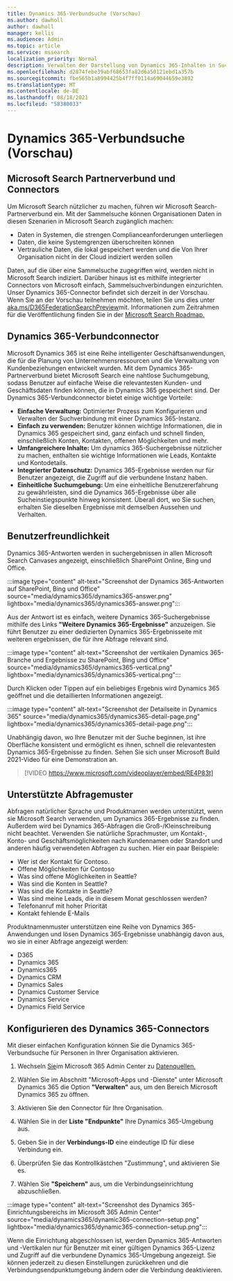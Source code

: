 ```yaml
---
title: Dynamics 365-Verbundsuche (Vorschau)
ms.author: dawholl
author: dawholl
manager: kellis
ms.audience: Admin
ms.topic: article
ms.service: mssearch
localization_priority: Normal
description: Verwalten der Darstellung von Dynamics 365-Inhalten in Suchergebnissen
ms.openlocfilehash: d2874febe39abf68653fa82d6a50121ebd1a357b
ms.sourcegitcommit: fbe565b1a8994425b4f7ff0114a69044659e3892
ms.translationtype: MT
ms.contentlocale: de-DE
ms.lasthandoff: 08/18/2021
ms.locfileid: "58380033"
---
```

# <a name="dynamics-365-federation-search-preview"></a>Dynamics 365-Verbundsuche (Vorschau)

## <a name="microsoft-search-federation-and-connectors"></a>Microsoft Search Partnerverbund und Connectors

Um Microsoft Search nützlicher zu machen, führen wir Microsoft Search-Partnerverbund ein. Mit der Sammelsuche können Organisationen Daten in diesen Szenarien in Microsoft Search zugänglich machen:

* Daten in Systemen, die strengen Complianceanforderungen unterliegen
* Daten, die keine Systemgrenzen überschreiten können
* Vertrauliche Daten, die lokal gespeichert werden und die Von Ihrer Organisation nicht in der Cloud indiziert werden sollen

Daten, auf die über eine Sammelsuche zugegriffen wird, werden nicht in Microsoft Search indiziert. Darüber hinaus ist es mithilfe integrierter Connectors von Microsoft einfach, Sammelsuchverbindungen einzurichten. Unser Dynamics 365-Connector befindet sich derzeit in der Vorschau. Wenn Sie an der Vorschau teilnehmen möchten, teilen Sie uns dies unter [aka.ms/D365FederationSearchPreview](https://aka.ms/D365FederationSearchPreview)mit. Informationen zum Zeitrahmen für die Veröffentlichung finden Sie in der [Microsoft Search Roadmap.](https://www.microsoft.com/microsoft-365/roadmap?filters=Microsoft%20Search)

## <a name="dynamics-365-federation-connector"></a>Dynamics 365-Verbundconnector

Microsoft Dynamics 365 ist eine Reihe intelligenter Geschäftsanwendungen, die für die Planung von Unternehmensressourcen und die Verwaltung von Kundenbeziehungen entwickelt wurden. Mit dem Dynamics 365-Partnerverbund bietet Microsoft Search eine nahtlose Suchumgebung, sodass Benutzer auf einfache Weise die relevantesten Kunden- und Geschäftsdaten finden können, die in Dynamics 365 gespeichert sind. Der Dynamics 365-Verbundconnector bietet einige wichtige Vorteile:

* **Einfache Verwaltung:** Optimierter Prozess zum Konfigurieren und Verwalten der Suchverbindung mit einer Dynamics 365-Instanz.
* **Einfach zu verwenden:** Benutzer können wichtige Informationen, die in Dynamics 365 gespeichert sind, ganz einfach und schnell finden, einschließlich Konten, Kontakten, offenen Möglichkeiten und mehr.
* **Umfangreichere Inhalte:** Um dynamics 365-Suchergebnisse nützlicher zu machen, enthalten sie wichtige Informationen wie Leads, Kontakte und Kontodetails.
* **Integrierter Datenschutz:** Dynamics 365-Ergebnisse werden nur für Benutzer angezeigt, die Zugriff auf die verbundene Instanz haben.
* **Einheitliche Suchumgebung:** Um eine einheitliche Benutzererfahrung zu gewährleisten, sind die Dynamics 365-Ergebnisse über alle Sucheinstiegspunkte hinweg konsistent. Überall dort, wo Sie suchen, erhalten Sie dieselben Ergebnisse mit demselben Aussehen und Verhalten.

## <a name="what-users-experience"></a>Benutzerfreundlichkeit

Dynamics 365-Antworten werden in suchergebnissen in allen Microsoft Search Canvases angezeigt, einschließlich SharePoint Online, Bing und Office.

:::image type="content" alt-text="Screenshot der Dynamics 365-Antworten auf SharePoint, Bing und Office" source="media/dynamics365/dynamics365-answer.png" lightbox="media/dynamics365/dynamics365-answer.png":::

Aus der Antwort ist es einfach, weitere Dynamics 365-Suchergebnisse mithilfe des Links **"Weitere Dynamics 365-Ergebnisse"** anzuzeigen. Sie führt Benutzer zu einer dedizierten Dynamics 365-Ergebnisseite mit weiteren ergebnissen, die für ihre Abfrage relevant sind.

:::image type="content" alt-text="Screenshot der vertikalen Dynamics 365-Branche und Ergebnisse zu SharePoint, Bing und Office" source="media/dynamics365/dynamics365-vertical.png" lightbox="media/dynamics365/dynamics365-vertical.png":::

Durch Klicken oder Tippen auf ein beliebiges Ergebnis wird Dynamics 365 geöffnet und die detaillierten Informationen angezeigt.

:::image type="content" alt-text="Screenshot der Detailseite in Dynamics 365" source="media/dynamics365/dynamics365-detail-page.png" lightbox="media/dynamics365/dynamics365-detail-page.png":::

Unabhängig davon, wo Ihre Benutzer mit der Suche beginnen, ist ihre Oberfläche konsistent und ermöglicht es ihnen, schnell die relevantesten Dynamics 365-Ergebnisse zu finden. Sehen Sie sich unser Microsoft Build 2021-Video für eine Demonstration an.

> [!VIDEO https://www.microsoft.com/videoplayer/embed/RE4P83t]

## <a name="supported-query-patterns"></a>Unterstützte Abfragemuster

Abfragen natürlicher Sprache und Produktnamen werden unterstützt, wenn sie Microsoft Search verwenden, um Dynamics 365-Ergebnisse zu finden. Außerdem wird bei Dynamics 365-Abfragen die Groß-/Kleinschreibung nicht beachtet. Verwenden Sie natürliche Sprachmuster, um Kontakt-, Konto- und Geschäftsmöglichkeiten nach Kundennamen oder Standort und anderen häufig verwendeten Abfragen zu suchen. Hier ein paar Beispiele:

* Wer ist der Kontakt für Contoso.
* Offene Möglichkeiten für Contoso
* Was sind offene Möglichkeiten in Seattle?
* Was sind die Konten in Seattle?
* Was sind die Kontakte in Seattle?
* Was sind meine Leads, die in diesem Monat geschlossen werden?
* Telefonanruf mit hoher Priorität
* Kontakt fehlende E-Mails

Produktnamenmuster unterstützen eine Reihe von Dynamics 365-Anwendungen und lösen Dynamics 365-Ergebnisse unabhängig davon aus, wo sie in einer Abfrage angezeigt werden:

* D365
* Dynamics 365
* Dynamics365
* Dynamics CRM
* Dynamics Sales
* Dynamics Customer Service
* Dynamics Service
* Dynamics Field Service

## <a name="configure-the-dynamics-365-connector"></a>Konfigurieren des Dynamics 365-Connectors

Mit dieser einfachen Konfiguration können Sie die Dynamics 365-Verbundsuche für Personen in Ihrer Organisation aktivieren.

1. Wechseln [Sie](https://admin.microsoft.com)im Microsoft 365 Admin Center zu [Datenquellen.](https://admin.microsoft.com/Adminportal/Home#/MicrosoftSearch/connectors)

2. Wählen Sie im Abschnitt "Microsoft-Apps und -Dienste" unter Microsoft Dynamics 365 die Option **"Verwalten"** aus, um den Bereich Microsoft Dynamics 365 zu öffnen.

3. Aktivieren Sie den Connector für Ihre Organisation.

4. Wählen Sie in der **Liste "Endpunkte"** Ihre Dynamics 365-Umgebung aus.

5. Geben Sie in der **Verbindungs-ID** eine eindeutige ID für diese Verbindung ein.

6. Überprüfen Sie das Kontrollkästchen "Zustimmung", und aktivieren Sie es.

7. Wählen Sie **"Speichern"** aus, um die Verbindungseinrichtung abzuschließen.

:::image type="content" alt-text="Screenshot des Dynamics 365-Einrichtungsbereichs im Microsoft 365 Admin Center" source="media/dynamics365/dynamic365-connection-setup.png" lightbox="media/dynamics365/dynamic365-connection-setup.png":::

Wenn die Einrichtung abgeschlossen ist, werden Dynamics 365-Antworten und -Vertikalen nur für Benutzer mit einer gültigen Dynamics 365-Lizenz und Zugriff auf die verbundene Dynamics 365-Umgebung angezeigt. Sie können jederzeit zu diesen Einstellungen zurückkehren und die Verbindungsendpunktumgebung ändern oder die Verbindung deaktivieren.
